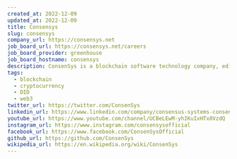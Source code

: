 ```yaml
---
created_at: 2022-12-09
updated_at: 2022-12-09
title: Consensys
slug: consensys
company_url: https://consensys.net
job_board_url: https://consensys.net/careers
job_board_provider: greenhouse
job_board_hostname: consensys
description: ConsenSys is a blockchain software technology company, editor of Metamask.
tags:
  - blockchain
  - cryptocurrency
  - DID
  - web3
twitter_url: https://twitter.com/ConsenSys
linkedin_url: https://www.linkedin.com/company/consensus-systems-consensys-
youtube_url: https://www.youtube.com/channel/UCBeLEwM-yhIKuIxHTx0VzdQ
instagram_url: https://www.instagram.com/consensysofficial
facebook_url: https://www.facebook.com/ConsenSysOfficial
github_url: https://github.com/ConsenSys
wikipedia_url: https://en.wikipedia.org/wiki/ConsenSys
---
```

